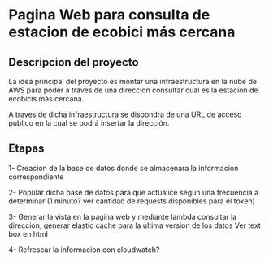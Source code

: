 # Pagina Web para consulta de estacion de ecobici más cercana


## Descripcion del proyecto

La idea principal del proyecto es montar una infraestructura en la nube de AWS para poder a traves de una direccion consultar cual es la estacion de ecobicis más cercana.

A traves de dicha infraestructura se dispondra de una URL de acceso publico en la cual se podrá insertar la dirección.

## Etapas

1- Creacion de la base de datos donde se almacenara la informacion correspondiente

2- Popular dicha base de datos para que actualice segun una frecuencia a determinar (1 minuto? ver cantidad de requests disponibles para el token)

3- Generar la vista en la pagina web y mediante lambda consultar la direccion, generar elastic cache para la ultima version de los datos
Ver text box en html

4- Refrescar la informacion con cloudwatch?


